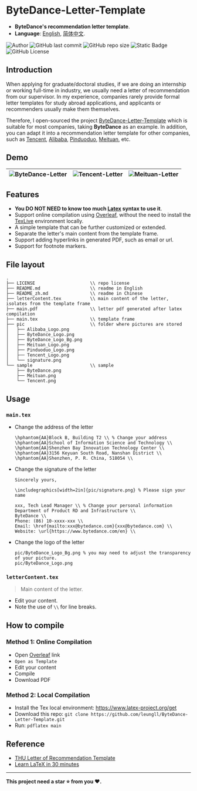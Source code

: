 <!--
 * @Author: Lili Liang
 * @Date: 2024-05-19 21:22:15
 * @LastEditors: Lili Liang
 * @LastEditTime: 2024-05-24 13:53:58
 * @Description: Please set description
-->
# ByteDance-Letter-Template
- **ByteDance's recommendation letter template**.
- **Language**: [English](README.md), [简体中文](README_zh.md).

![Author](https://img.shields.io/badge/Author-Lili_Liang-red)
![GitHub last commit](https://img.shields.io/github/last-commit/leungll/ByteDance-Letter-Template?color=yellow)
![GitHub repo size](https://img.shields.io/github/repo-size/leungll/ByteDance-Letter-Template)
![Static Badge](https://img.shields.io/badge/language-latex-orange)
![GitHub License](https://img.shields.io/github/license/leungll/ByteDance-Letter-Template?color=green)

## Introduction
When applying for graduate/doctoral studies, if we are doing an internship or working full-time in industry, we usually need a letter of recommendation from our supervisor. In my experience, companies rarely provide formal letter templates for study abroad applications, and applicants or recommenders usually make them themselves. 

Therefore, I open-sourced the project [ByteDance-Letter-Template](https://github.com/leungll/ByteDance-Letter-Template) which is suitable for most companies, taking **ByteDance** as an example. In addition, you can adapt it into a recommendation letter template for other companies, such as <u>Tencent</u>, <u>Alibaba</u>, <u>Pinduoduo</u>, <u>Meituan</u>, etc.

## Demo
![ByteDance-Letter](https://cdn.jsdelivr.net/gh/leungll/MyImgHosting/img/ByteDance-Letter.png) | ![Tencent-Letter](https://cdn.jsdelivr.net/gh/leungll/MyImgHosting/img/Tencent-Letter.png) | ![Meituan-Letter](https://cdn.jsdelivr.net/gh/leungll/MyImgHosting/img/Meituan-Letter.png)
---|---|---

## Features
- **You DO NOT NEED to know too much [Latex](https://www.overleaf.com/learn/latex/Learn_LaTeX_in_30_minutes) syntax to use it**.
- Support online compilation using [Overleaf](https://www.overleaf.com/latex/templates/bytedance-letter-template/pfspzqjqjrhm), without the need to install the [TexLive](https://tug.org/texlive) environment locally.
- A simple template that can be further customized or extended.
- Separate the letter's main content from the template frame.
- Support adding hyperlinks in generated PDF, such as email or url.
- Support for footnote markers.

## File layout
```
.
├── LICENSE                     \\ repo license
├── README.md                   \\ readme in English
├── README_zh.md                \\ readme in Chinese
├── letterContent.tex           \\ main content of the letter, isolates from the template frame
├── main.pdf                    \\ letter pdf generated after latex compilation
├── main.tex                    \\ template frame
├── pic                         \\ folder where pictures are stored
│   ├── Alibaba_Logo.png
│   ├── ByteDance_Logo.png
│   ├── ByteDance_Logo_Bg.png
│   ├── Meituan_Logo.png
│   ├── Pinduoduo_Logo.png
│   ├── Tencent_Logo.png
│   └── signature.png
└── sample                      \\ sample
    ├── ByteDance.png
    ├── Meituan.png
    └── Tencent.png
```

## Usage
### `main.tex`
- Change the address of the letter
    ```
    \hphantom{AA}Block B, Building T2 \\ % Change your address
    \hphantom{AA}School of Information Science and Technology \\
    \hphantom{AA}Shenzhen Bay Innovation Technology Center \\
    \hphantom{AA}3156 Keyuan South Road, Nanshan District \\
    \hphantom{AA}Shenzhen, P. R. China, 518054 \\
    ```

- Change the signature of the letter
    ```
    Sincerely yours,

    \includegraphics[width=2in]{pic/signature.png} % Please sign your name

    xxx, Tech Lead Manager \\ % Change your personal information
    Department of Product RD and Infrastructure \\
    ByteDance \\
    Phone: (86) 10-xxxx-xxx \\ 
    Email: \href{mailto:xxx@bytedance.com}{xxx@bytedance.com} \\
    Website: \url{https://www.bytedance.com/en} \\
    ```

- Change the logo of the letter
    ```
    pic/ByteDance_Logo_Bg.png % you may need to adjust the transparency of your picture.
    pic/ByteDance_Logo.png
    ```

### `letterContent.tex` 
> Main content of the letter.
- Edit your content.
- Note the use of `\\` for line breaks.

## How to compile
### Method 1: Online Compilation
- Open [Overleaf](https://www.overleaf.com/latex/templates/bytedance-letter-template/pfspzqjqjrhm) link
- `Open as Template`
- Edit your content
- Compile
- Download PDF

### Method 2: Local Compilation
- Install the Tex local environment: https://www.latex-project.org/get
- Download this repo: `git clone https://github.com/leungll/ByteDance-Letter-Template.git`
- Run: `pdflatex main`

## Reference
- [THU Letter of Recommendation Template](https://www.overleaf.com/latex/templates/thu-letter-of-recommendation-template/ghjfgfhykprk)
- [Learn LaTeX in 30 minutes](https://www.overleaf.com/learn/latex/Learn_LaTeX_in_30_minutes)

---
**This project need a star ⭐ from you ❤️.**